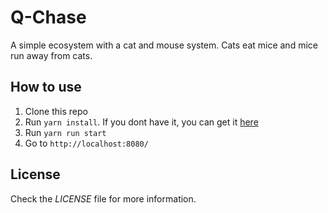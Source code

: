 # Q-Chase

A simple ecosystem with a cat and mouse system.
Cats eat mice and mice run away from cats.

## How to use

1. Clone this repo
2. Run `yarn install`. If you dont have it, you can get it [here](https://yarnpkg.com/lang/en/docs/install/)
3. Run `yarn run start`
4. Go to `http://localhost:8080/`

## License

Check the _LICENSE_ file for more information.
